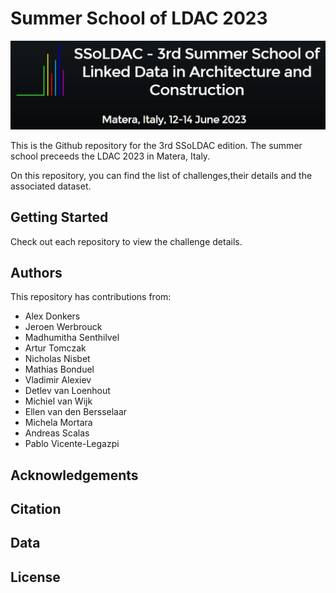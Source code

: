 # Summer School of LDAC 2023

![ldac.PNG](/images/ldac.PNG)

This is the Github repository for the 3rd SSoLDAC edition. The summer school preceeds the LDAC 2023 in Matera, Italy.

On this repository, you can find the list of challenges,their details and the associated dataset. 

## Getting Started
Check out each repository to view the challenge details. 

## Authors
This repository has contributions from:
- Alex Donkers
- Jeroen Werbrouck
- Madhumitha Senthilvel
- Artur Tomczak
- Nicholas Nisbet
- Mathias Bonduel
- Vladimir Alexiev
- Detlev van Loenhout
- Michiel van Wijk
- Ellen van den Bersselaar
- Michela Mortara
- Andreas Scalas
- Pablo Vicente-Legazpi

## Acknowledgements

## Citation

## Data

## License

